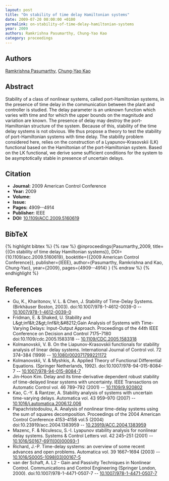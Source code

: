 ```yaml
---
layout: post
title: "On stability of time delay Hamiltonian systems"
date: 2009-07-20 00:00:00 +0100
permalink: on-stability-of-time-delay-hamiltonian-systems
year: 2009
authors: Ramkrishna Pasumarthy, Chung-Yao Kao
category: proceedings
---
```

 
## Authors
[Ramkrishna Pasumarthy](authors/ramkrishna-pasumarthy), [Chung-Yao Kao](authors/chung-yao-kao)
 
## Abstract
Stability of a class of nonlinear systems, called port-Hamiltonian systems, in the presence of time delay in the communication between the plant and controller is studied. The delay parameter is an unknown function which varies with time and for which the upper bounds on the magnitude and variation are known. The presence of delay may destroy the port-Hamiltonian structure of the system. Because of this, stability of the time delay systems is not obvious. We thus propose a theory to test the stability of port-Hamiltonian systems with time delay. The stability problem considered here, relies on the construction of a Lyapunov-Krasovskii (LK) functional based on the Hamiltonian of the port-Hamiltonian system. Based on the LK functional, we derive some sufficient conditions for the system to be asymptotically stable in presence of uncertain delays.
 
## Citation
- **Journal:** 2009 American Control Conference
- **Year:** 2009
- **Volume:** 
- **Issue:** 
- **Pages:** 4909--4914
- **Publisher:** IEEE
- **DOI:** [10.1109/ACC.2009.5160619](https://doi.org/10.1109/ACC.2009.5160619)
 
## BibTeX
{% highlight bibtex %}
{% raw %}
@inproceedings{Pasumarthy_2009,
  title={{On stability of time delay Hamiltonian systems}},
  DOI={10.1109/acc.2009.5160619},
  booktitle={{2009 American Control Conference}},
  publisher={IEEE},
  author={Pasumarthy, Ramkrishna and Kao, Chung-Yao},
  year={2009},
  pages={4909--4914}
}
{% endraw %}
{% endhighlight %}
 
## References
- Gu, K., Kharitonov, V. L. & Chen, J. Stability of Time-Delay Systems. (Birkhäuser Boston, 2003). doi:10.1007/978-1-4612-0039-0 -- [10.1007/978-1-4612-0039-0](https://doi.org/10.1007/978-1-4612-0039-0)
- Fridman, E. & Shaked, U. Stability and L&amp;gt;inf&amp;lt;2&amp;gt;/inf&amp;lt;&amp;#8212;Gain Analysis of Systems with Time-Varying Delays: Input-Output Approach. Proceedings of the 44th IEEE Conference on Decision and Control 7175–7180 doi:10.1109/cdc.2005.1583318 -- [10.1109/CDC.2005.1583318](https://doi.org/10.1109/CDC.2005.1583318)
- Kolmanovskii, V. B. On the Liapunov-Krasovskii functionals for stability analysis of linear delay systems. International Journal of Control vol. 72 374–384 (1999) -- [10.1080/002071799221172](https://doi.org/10.1080/002071799221172)
- Kolmanovskii, V. & Myshkis, A. Applied Theory of Functional Differential Equations. (Springer Netherlands, 1992). doi:10.1007/978-94-015-8084-7 -- [10.1007/978-94-015-8084-7](https://doi.org/10.1007/978-94-015-8084-7)
- Jin-Hoon Kim. Delay and its time-derivative dependent robust stability of time-delayed linear systems with uncertainty. IEEE Transactions on Automatic Control vol. 46 789–792 (2001) -- [10.1109/9.920802](https://doi.org/10.1109/9.920802)
- Kao, C.-Y. & Rantzer, A. Stability analysis of systems with uncertain time-varying delays. Automatica vol. 43 959–970 (2007) -- [10.1016/j.automatica.2006.12.006](https://doi.org/10.1016/j.automatica.2006.12.006)
- Papachristodoulou, A. Analysis of nonlinear time-delay systems using the sum of squares decomposition. Proceedings of the 2004 American Control Conference 4153–4158 vol.5 (2004) doi:10.23919/acc.2004.1383959 -- [10.23919/ACC.2004.1383959](https://doi.org/10.23919/ACC.2004.1383959)
- Mazenc, F. & Niculescu, S.-I. Lyapunov stability analysis for nonlinear delay systems. Systems &amp; Control Letters vol. 42 245–251 (2001) -- [10.1016/S0167-6911(00)00093-1](https://doi.org/10.1016/S0167-6911(00)00093-1)
- Richard, J.-P. Time-delay systems: an overview of some recent advances and open problems. Automatica vol. 39 1667–1694 (2003) -- [10.1016/S0005-1098(03)00167-5](https://doi.org/10.1016/S0005-1098(03)00167-5)
- van der Schaft, A. L2 - Gain and Passivity Techniques in Nonlinear Control. Communications and Control Engineering (Springer London, 2000). doi:10.1007/978-1-4471-0507-7 -- [10.1007/978-1-4471-0507-7](https://doi.org/10.1007/978-1-4471-0507-7)

